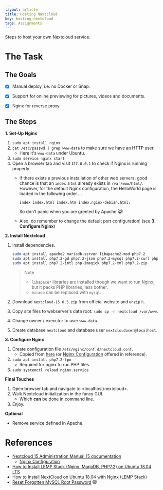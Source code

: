 ```yaml
---
layout: article
title: Hosting Nextcloud
key: hosting-nextcloud
tags: Assignments
---
```


Steps to host your own Nextcloud service.  

<!-- more -->

# The Task

## The Goals

- [x] Manual deploy, i.e. no Docker or Snap.
- [x] Support for online previewing for pictures, videos and documents.
- [x] Nginx for reverse proxy


## The Steps

__1. Set-Up Nginx__  

1. `sudo apt install nginx`
2. `cat /etc/passwd | grep www-data` to make sure we have an HTTP user.
    - Here it's `www-data` under Ubuntu.
3. `sudo service nginx start`
4. Open a browser tab and visit `127.0.0.1` to check if Nginx is running properly.
    - If there exists a previous installation of other web servers, good chance is that an `index.html` already exists
        in `/var/www/html/`. However, for the default Nginx configuration, the HelloWorld page is loaded in the following
        order ...  

        ```text
        index index.html index.htm index.nginx-debian.html;
        ```

        So don't panic when you are greeted by Apache :smile_cat:!  

    - Also, do remember to change the default port configuration! (see __3. Configure Nginx__)

__2. Install Nextcloud__  

1. Install dependencies.

    ```bash
    sudo apt install apache2 mariadb-server libapache2-mod-php7.2
    sudo apt install php7.2-gd php7.2-json php7.2-mysql php7.2-curl php7.2-mbstring
    sudo apt install php7.2-intl php-imagick php7.2-xml php7.2-zip
    ```

    > Note  
    > - `libapace*` libraries are installed though we want to run Nginx, but it packs PHP libraries, less bother.
    > - `miradb` can be replaced with `mysql`.

2. Download `nextcloud-15.0.5.zip` from official website and `unzip` it.
3. Copy site files to webserver's data root: `sudo cp -r nextcloud /var/www`.
4. Change owner / executor to user `www-data`.
5. Create database `nextcloud` and database user `nextclouduser@localhost`.

__3. Configure Nginx__  

1. Create configuration file `/etc/nginx/conf.d/nextcloud.conf`.
    - Copied from [here](https://www.linuxbabe.com/ubuntu/install-nextcloud-ubuntu-18-04-nginx-lemp) (or [Nginx Configuration](https://docs.nextcloud.com/server/15/admin_manual/installation/nginx.html) offered in reference).
2. `sudo apt install php7.2-fpm`
    - Required for nginx to run PHP files.
3. `sudo systemctl reload nginx.service`

__Final Touches__  

1. Open browser tab and navigate to <localhost/nextcloud>.
2. Walk Nextcloud initialization in the fancy GUI.
    - Which __can__ be done in command line.
3. Enjoy.

__Optional__  

- Remove service defined in Apache.


# References

- [Nextcloud 15 Administration Manual 15 documentation](https://docs.nextcloud.com/server/15/admin_manual/#)
    - [Nginx Configuration](https://docs.nextcloud.com/server/15/admin_manual/installation/nginx.html)
- [How to Install LEMP Stack (Nginx, MariaDB, PHP7.2) on Ubuntu 18.04 LTS](https://www.linuxbabe.com/ubuntu/install-lemp-stack-nginx-mariadb-php7-2-ubuntu-18-04-lts)
- [How to Install NextCloud on Ubuntu 18.04 with Nginx (LEMP Stack)](https://www.linuxbabe.com/ubuntu/install-nextcloud-ubuntu-18-04-nginx-lemp)
- [Reset Forgotten MySQL Root Password](https://www.howtoforge.com/reset-forgotten-mysql-root-password) :smile_cat:

